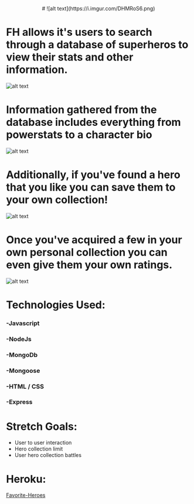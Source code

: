 


<p align="center">
# ![alt text](https://i.imgur.com/DHMRoS6.png)
</p>

# FH allows it's users to search through a database of superheros to view their stats and other information. 

![alt text](https://i.imgur.com/jgFrzxu.png)


# Information gathered from the database includes everything from powerstats to a character bio

![alt text](https://i.imgur.com/CJbQ7rF.png)

# Additionally, if you've found a hero that you like you can save them to your own collection!
![alt text](https://i.imgur.com/t6vaJvI.png)


# Once you've acquired a few in your own personal collection you can even give them your own ratings.
![alt text](https://i.imgur.com/lAFKgEU.png)


# Technologies Used:
###  -Javascript
###  -NodeJs
###  -MongoDb
###  -Mongoose
###  -HTML / CSS
###  -Express

# Stretch Goals:
- User to user interaction
- Hero collection limit
- User hero collection battles


# Heroku:
[Favorite-Heroes](https://sei-favorite-heroes.herokuapp.com/)
